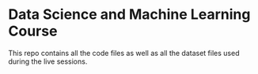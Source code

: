 # Data Science and Machine Learning Course
This repo contains all the code files as well as all the dataset files used during the live sessions.
